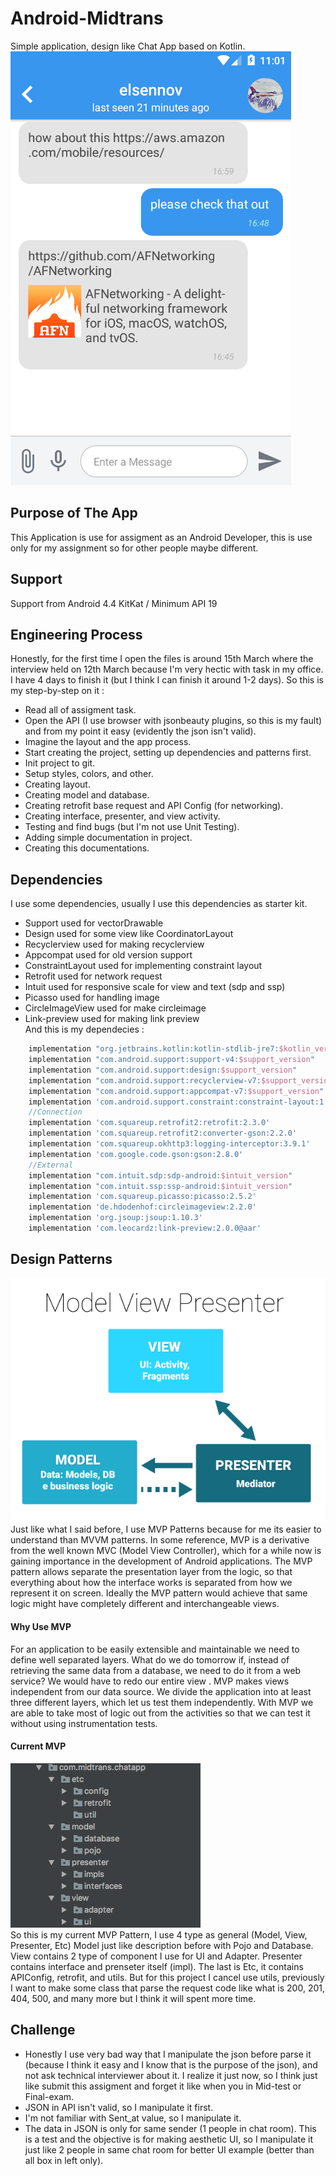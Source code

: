 # Android-Midtrans
Simple application, design like Chat App based on Kotlin.
<br>![Main Screen Preview](https://raw.githubusercontent.com/pahlevikun/Android-Midtrans/master/MainScreen.png)
## Purpose of The App
This Application is use for assigment as an Android Developer, this is use only for my assignment so for other people maybe different.
<br>
## Support 
Support from Android 4.4 KitKat / Minimum API 19
## Engineering Process
Honestly, for the first time I open the files is around 15th March where the interview held on 12th March because I'm very hectic with task in my office. I have 4 days to finish it (but I think I can finish it around 1-2 days). So this is my step-by-step on it :
* Read all of assigment task.
* Open the API (I use browser with jsonbeauty plugins, so this is my fault) and from my point it easy (evidently the json isn't valid).
* Imagine the layout and the app process.
* Start creating the project, setting up dependencies and patterns first.
* Init project to git.
* Setup styles, colors, and other.
* Creating layout.
* Creating model and database.
* Creating retrofit base request and API Config (for networking).
* Creating interface, presenter, and view activity.
* Testing and find bugs (but I'm not use Unit Testing).
* Adding simple documentation in project.
* Creating this documentations.
## Dependencies
I use some dependencies, usually I use this dependencies as starter kit.
* Support used for vectorDrawable
* Design used for some view like CoordinatorLayout
* Recyclerview used for making recyclerview
* Appcompat used for old version support
* ConstraintLayout used for implementing constraint layout
* Retrofit used for network request
* Intuit used for responsive scale for view and text (sdp and ssp)
* Picasso used for handling image
* CircleImageView used for make circleimage
* Link-preview used for making link preview
<br>And this is my dependecies :
```gradle
    implementation "org.jetbrains.kotlin:kotlin-stdlib-jre7:$kotlin_version"
    implementation "com.android.support:support-v4:$support_version"
    implementation "com.android.support:design:$support_version"
    implementation "com.android.support:recyclerview-v7:$support_version"
    implementation "com.android.support:appcompat-v7:$support_version"
    implementation 'com.android.support.constraint:constraint-layout:1.0.2'
    //Connection
    implementation 'com.squareup.retrofit2:retrofit:2.3.0'
    implementation 'com.squareup.retrofit2:converter-gson:2.2.0'
    implementation 'com.squareup.okhttp3:logging-interceptor:3.9.1'
    implementation 'com.google.code.gson:gson:2.8.0'
    //External
    implementation "com.intuit.sdp:sdp-android:$intuit_version"
    implementation "com.intuit.ssp:ssp-android:$intuit_version"
    implementation 'com.squareup.picasso:picasso:2.5.2'
    implementation 'de.hdodenhof:circleimageview:2.2.0'
    implementation 'org.jsoup:jsoup:1.10.3'
    implementation 'com.leocardz:link-preview:2.0.0@aar'
```
## Design Patterns
![MVP Patterns](https://raw.githubusercontent.com/pahlevikun/Android-Midtrans/master/MVP.png)
<br>Just like what I said before, I use MVP Patterns because for me its easier to understand than MVVM patterns. In some reference, MVP is a derivative from the well known MVC (Model View Controller), which for a while now is gaining importance in the development of Android applications. 
The MVP pattern allows separate the presentation layer from the logic, so that everything about how the interface works is separated from how we represent it on screen. Ideally the MVP pattern would achieve that same logic might have completely different and interchangeable views.
#### Why Use MVP
For an application to be easily extensible and maintainable we need to define well separated layers. What do we do tomorrow if, instead of retrieving the same data from a database, we need to do it from a web service? We would have to redo our entire view .
MVP makes views independent from our data source. We divide the application into at least three different layers, which let us test them independently. With MVP we are able to take most of logic out from the activities so that we can test it without using instrumentation tests.
#### Current MVP
![Current MVP](https://raw.githubusercontent.com/pahlevikun/Android-Midtrans/master/MVP2.png)
<br>So this is my current MVP Pattern, I use 4 type as general (Model, View, Presenter, Etc) Model just like description before with Pojo and Database. View contains 2 type of component I use for UI and Adapter. Presenter contains interface and prenseter itself (impl). The last is Etc, it contains APIConfig, retrofit, and utils. But for this project I cancel use utils, previously I want to make some class that parse the request code like what is 200, 201, 404, 500, and many more but I think it will spent more time.
## Challenge
* Honestly I use very bad way that I manipulate the json before parse it (because I think it easy and I know that is the purpose of the json), and not ask technical interviewer about it. I realize it just now, so I think just like submit this assigment and forget it like when you in Mid-test or Final-exam.
* JSON in API isn't valid, so I manipulate it first.
* I'm not familiar with Sent_at value, so I manipulate it.
* The data in JSON is only for same sender (1 people in chat room). This is a test and the objective is for making aesthetic UI, so I manipulate it just like 2 people in same chat room for better UI example (better than all box in left only).

